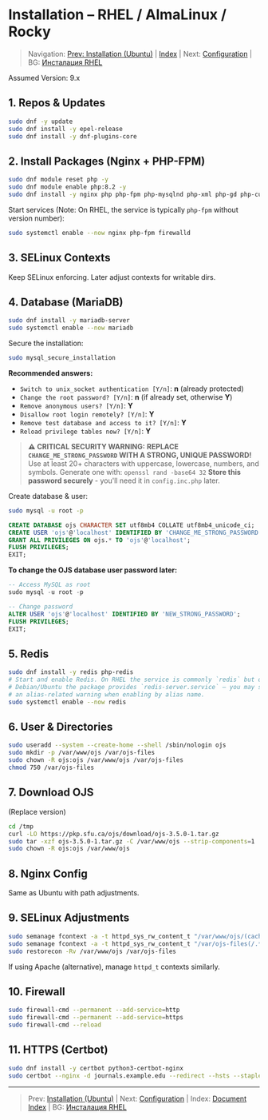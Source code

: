 # Installation – RHEL / AlmaLinux / Rocky

> Navigation: [Prev: Installation (Ubuntu)](install-ubuntu.md) | [Index](../../README.md#reading-order-document-index) | Next: [Configuration](configuration.md) | BG: [Инсталация RHEL](../bg/install-rhel.md)

Assumed Version: 9.x

## 1. Repos & Updates
```bash
sudo dnf -y update
sudo dnf install -y epel-release
sudo dnf install -y dnf-plugins-core
```

## 2. Install Packages (Nginx + PHP-FPM)
```bash
sudo dnf module reset php -y
sudo dnf module enable php:8.2 -y
sudo dnf install -y nginx php php-fpm php-mysqlnd php-xml php-gd php-curl php-mbstring php-zip php-intl php-ldap php-imagick php-json php-opcache php-bcmath php-gmp policycoreutils-python-utils firewalld
```
Start services (Note: On RHEL, the service is typically `php-fpm` without version number):
```bash
sudo systemctl enable --now nginx php-fpm firewalld
```

## 3. SELinux Contexts
Keep SELinux enforcing. Later adjust contexts for writable dirs.

## 4. Database (MariaDB)
```bash
sudo dnf install -y mariadb-server
sudo systemctl enable --now mariadb
```

Secure the installation:
```bash
sudo mysql_secure_installation
```
**Recommended answers:**
- `Switch to unix_socket authentication [Y/n]`: **n** (already protected)
- `Change the root password? [Y/n]`: **n** (if already set, otherwise **Y**)
- `Remove anonymous users? [Y/n]`: **Y**
- `Disallow root login remotely? [Y/n]`: **Y**
- `Remove test database and access to it? [Y/n]`: **Y**
- `Reload privilege tables now? [Y/n]`: **Y**

> **⚠️ CRITICAL SECURITY WARNING:**
> **REPLACE `CHANGE_ME_STRONG_PASSWORD` WITH A STRONG, UNIQUE PASSWORD!**
> Use at least 20+ characters with uppercase, lowercase, numbers, and symbols.
> Generate one with: `openssl rand -base64 32`
> **Store this password securely** - you'll need it in `config.inc.php` later.

Create database & user:
```bash
sudo mysql -u root -p
```
```sql
CREATE DATABASE ojs CHARACTER SET utf8mb4 COLLATE utf8mb4_unicode_ci;
CREATE USER 'ojs'@'localhost' IDENTIFIED BY 'CHANGE_ME_STRONG_PASSWORD';
GRANT ALL PRIVILEGES ON ojs.* TO 'ojs'@'localhost';
FLUSH PRIVILEGES;
EXIT;
```

**To change the OJS database user password later:**
```sql
-- Access MySQL as root
sudo mysql -u root -p

-- Change password
ALTER USER 'ojs'@'localhost' IDENTIFIED BY 'NEW_STRONG_PASSWORD';
FLUSH PRIVILEGES;
EXIT;
```

## 5. Redis
```bash
sudo dnf install -y redis php-redis
# Start and enable Redis. On RHEL the service is commonly `redis` but on
# Debian/Ubuntu the package provides `redis-server.service` — you may see
# an alias-related warning when enabling by alias name.
sudo systemctl enable --now redis
```

## 6. User & Directories
```bash
sudo useradd --system --create-home --shell /sbin/nologin ojs
sudo mkdir -p /var/www/ojs /var/ojs-files
sudo chown -R ojs:ojs /var/www/ojs /var/ojs-files
chmod 750 /var/ojs-files
```

## 7. Download OJS
(Replace version)
```bash
cd /tmp
curl -LO https://pkp.sfu.ca/ojs/download/ojs-3.5.0-1.tar.gz
sudo tar -xzf ojs-3.5.0-1.tar.gz -C /var/www/ojs --strip-components=1
sudo chown -R ojs:ojs /var/www/ojs
```

## 8. Nginx Config
Same as Ubuntu with path adjustments.

## 9. SELinux Adjustments
```bash
sudo semanage fcontext -a -t httpd_sys_rw_content_t "/var/www/ojs/(cache|public|plugins)(/.*)?"
sudo semanage fcontext -a -t httpd_sys_rw_content_t "/var/ojs-files(/.*)?"
sudo restorecon -Rv /var/www/ojs /var/ojs-files
```
If using Apache (alternative), manage `httpd_t` contexts similarly.

## 10. Firewall
```bash
sudo firewall-cmd --permanent --add-service=http
sudo firewall-cmd --permanent --add-service=https
sudo firewall-cmd --reload
```

## 11. HTTPS (Certbot)
```bash
sudo dnf install -y certbot python3-certbot-nginx
sudo certbot --nginx -d journals.example.edu --redirect --hsts --staple-ocsp --email admin@example.edu --agree-tos --no-eff-email
```

---
> Prev: [Installation (Ubuntu)](install-ubuntu.md) | Next: [Configuration](configuration.md) | Index: [Document Index](../../README.md#reading-order-document-index) | BG: [Инсталация RHEL](../bg/install-rhel.md)
